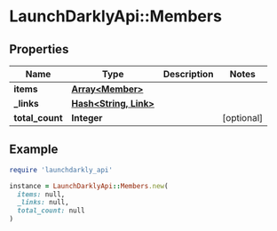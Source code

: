 # LaunchDarklyApi::Members

## Properties

| Name | Type | Description | Notes |
| ---- | ---- | ----------- | ----- |
| **items** | [**Array&lt;Member&gt;**](Member.md) |  |  |
| **_links** | [**Hash&lt;String, Link&gt;**](Link.md) |  |  |
| **total_count** | **Integer** |  | [optional] |

## Example

```ruby
require 'launchdarkly_api'

instance = LaunchDarklyApi::Members.new(
  items: null,
  _links: null,
  total_count: null
)
```

